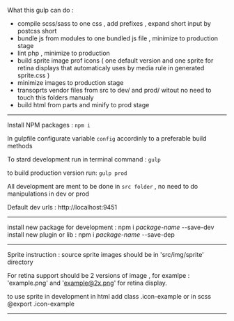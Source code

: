 What this gulp can do : 
- compile scss/sass to one css , add prefixes , expand short input by postcss short
- bundle js from modules to one bundled js file , minimize to production stage 
- lint php , minimize to production
- build sprite image prof icons ( one default version and one sprite for retina displays that automaticaly uses by media rule in generated sprite.css )
- minimize images to production stage
- transoprts vendor files from src to dev/ and prod/ witout no need to touch this folders manualy 
- build html from parts and minify to prod stage
------------------------------
Install NPM packages :
`npm i` 

In gulpfile configurate variable `config` accordinly to a preferable build methods 

To stard development run in terminal command :
`gulp`

to build production version run: 
`gulp prod`

All development are ment to be done in `src folder` , no need to do manipulations in dev or prod 

Default dev urls : http://localhost:9451


------------------------------

install new package for development :
npm i *package-name* --save-dev
install new plugin or lib : 
npm i *package-name* --save-dep

------------------------------
Sprite instruction :
source sprite images should be in 'src/img/sprite' directory 

For retina support should be 2 versions of image , for examlpe : 
'example.png' and 'example@2x.png' for retina display. 

to use sprite in development in html add class .icon-example or in scss @export .icon-example

------------------------------

